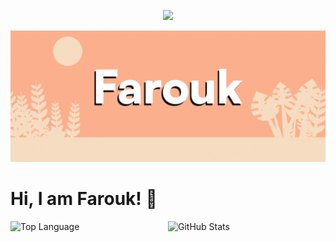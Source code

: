 <p align="center">
<a href="https://github.com/faroukx/handle-path-oz">
<img src="https://readme-components.vercel.app/api?component=text&text=I'M%20FAROUK&fill=linear-gradient%28to%20top%2C%20%23f8bb98%200%25%2C%20%23f6e0c8%20100%25%29%3B">
</a>
</p>  

![farouk](https://github.com/faroukx/faroukx/blob/main/img/farouk.png?raw=true)

# Hi, I am Farouk! 👋

<p>
  <a href="https://github.com/faroukx/handle-path-oz">
    <img width="45%" align="left" alt="Top Language" src="https://github-readme-stats.vercel.app/api/top-langs/?username=faroukx&hide=html,&hide_border=true&title_color=555&text_color=555&bg_color=f8bb98">
  </a>
  <a href="https://github.com/faroukx/handle-path-oz">
    <img width="50%" align="right" alt="GitHub Stats" src="https://github-readme-stats.vercel.app/api?username=faroukx&show_icons=true&hide=issues&icon_color=f8bb98&hide_border=true&title_color=555&text_color=555&bg_color=f8bb98">
  </a>
</p>






